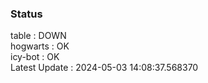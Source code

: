 ### Status


table : DOWN  
hogwarts : OK  
icy-bot : OK  
Latest Update : 2024-05-03 14:08:37.568370
